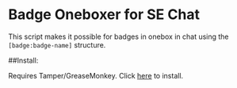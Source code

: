 # Badge Oneboxer for SE Chat

This script makes it possible for badges in onebox in chat using the `[badge:badge-name]` structure.

##Install:

Requires Tamper/GreaseMonkey. Click [here](https://github.com/The-Quill/badge-oneboxer/raw/master/badge-oneboxer.user.js) to install.
